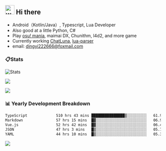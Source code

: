 ## <img alt="wave" src="https://raw.githubusercontent.com/MartinHeinz/MartinHeinz/master/wave.gif" width="30px"> Hi there

- Android（Kotlin/Java）, Typescript, Lua Developer
- Also good at a little Python, C#
- Play [osu! mania](https://osu.ppy.sh/users/29808669), maimai DX, Chunithm, l4d2, and more game
- Currently working [ChatLuna](https://github.com/ChatLunaLab), [lua-parser](https://github.com/dingyi222666/lua-parser)
- email: [dingyi222666@foxmail.com](mailto:dingyi222666@foxmail.com)

### 📋Stats

![Stats](https://github-readme-stats.vercel.app/api?username=dingyi222666&show_icons=true&icon_color=47A69E&title_color=47A69E&count_private=true)    

![](https://api.githubtrends.io/user/svg/dingyi222666/langs?time_range=one_year&include_private=True&loc_metric=changed&theme=classic)

![](http://github-profile-summary-cards.vercel.app/api/cards/productive-time?username=dingyi222666&theme=nord_dark&utcOffset=8)

### 📊 Yearly Development Breakdown

<!--START_SECTION:waka-->

```txt
TypeScript             510 hrs 43 mins ███████████████▒░░░░░░░░░   61.98 %
Markdown               57 hrs 15 mins  █▓░░░░░░░░░░░░░░░░░░░░░░░   06.95 %
Vue.js                 52 hrs 42 mins  █▓░░░░░░░░░░░░░░░░░░░░░░░   06.40 %
JSON                   47 hrs 3 mins   █▒░░░░░░░░░░░░░░░░░░░░░░░   05.71 %
YAML                   44 hrs 10 mins  █▒░░░░░░░░░░░░░░░░░░░░░░░   05.36 %
```

<!--END_SECTION:waka-->

![](https://komarev.com/ghpvc/?username=dingyi222666)
